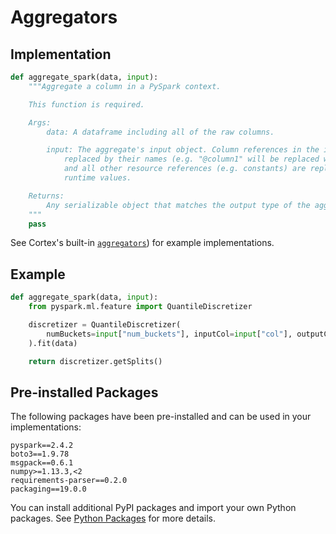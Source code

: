 # Aggregators

## Implementation

```python
def aggregate_spark(data, input):
    """Aggregate a column in a PySpark context.

    This function is required.

    Args:
        data: A dataframe including all of the raw columns.

        input: The aggregate's input object. Column references in the input are
            replaced by their names (e.g. "@column1" will be replaced with "column1"),
            and all other resource references (e.g. constants) are replaced by their
            runtime values.

    Returns:
        Any serializable object that matches the output type of the aggregator.
    """
    pass
```

See Cortex's built-in <!-- CORTEX_VERSION_MINOR -->[`aggregators`](https://github.com/cortexlabs/cortex/blob/master/pkg/aggregators)) for example implementations.

## Example

```python
def aggregate_spark(data, input):
    from pyspark.ml.feature import QuantileDiscretizer

    discretizer = QuantileDiscretizer(
        numBuckets=input["num_buckets"], inputCol=input["col"], outputCol="_"
    ).fit(data)

    return discretizer.getSplits()
```

## Pre-installed Packages

The following packages have been pre-installed and can be used in your implementations:

```text
pyspark==2.4.2
boto3==1.9.78
msgpack==0.6.1
numpy>=1.13.3,<2
requirements-parser==0.2.0
packaging==19.0.0
```

You can install additional PyPI packages and import your own Python packages. See [Python Packages](../advanced/python-packages.md) for more details.
